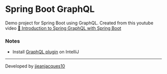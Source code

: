 # Spring Boot GraphQL

Demo project for Spring Boot using GraphQL. Created from this youtube video [🍃 Introduction to Spring GraphQL with Spring Boot](https://youtu.be/atA2OovQBic)

### Notes

- Install [GraphQL plugin](https://plugins.jetbrains.com/plugin/8097-graphql) on IntelliJ

---
Developed by [jjeanjacques10](https://github.com/jjeanjacques10)
